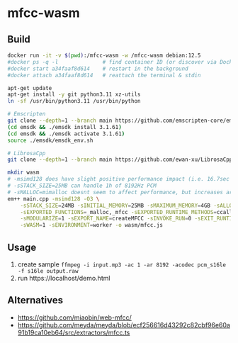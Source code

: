 # mfcc-wasm

## Build

```sh
docker run -it -v $(pwd):/mfcc-wasm -w /mfcc-wasm debian:12.5
#docker ps -q -l              # find container ID (or discover via Docker desktop)
#docker start a34faaf8d614    # restart in the background
#docker attach a34faaf8d614   # reattach the terminal & stdin

apt-get update
apt-get install -y git python3.11 xz-utils
ln -sf /usr/bin/python3.11 /usr/bin/python

# Emscripten
git clone --depth=1 --branch main https://github.com/emscripten-core/emsdk/
(cd emsdk && ./emsdk install 3.1.61)
(cd emsdk && ./emsdk activate 3.1.61)
source ./emsdk/emsdk_env.sh

# LibrosaCpp
git clone --depth=1 --branch main https://github.com/ewan-xu/LibrosaCpp

mkdir wasm
# -msimd128 does have slight positive performance impact (i.e. 16.7sec vs 16.5sec on a test case)
# -sSTACK_SIZE=25MB can handle 1h of 8192Hz PCM
# -sMALLOC=mimalloc doesnt seem to affect performance, but increases artifact size
em++ main.cpp -msimd128 -O3 \
	-sSTACK_SIZE=24MB -sINITIAL_MEMORY=25MB -sMAXIMUM_MEMORY=4GB -sALLOW_MEMORY_GROWTH=1 -sIMPORTED_MEMORY=1 \
	-sEXPORTED_FUNCTIONS=_malloc,_mfcc -sEXPORTED_RUNTIME_METHODS=ccall \
	-sMODULARIZE=1 -sEXPORT_NAME=createMFCC -sINVOKE_RUN=0 -sEXIT_RUNTIME=1 \
	-sWASM=1 -sENVIRONMENT=worker -o wasm/mfcc.js
```

## Usage

1. create sample `ffmpeg -i input.mp3 -ac 1 -ar 8192 -acodec pcm_s16le -f s16le output.raw`
2. run https://localhost/demo.html

## Alternatives

- https://github.com/miaobin/web-mfcc/
- https://github.com/meyda/meyda/blob/ecf256616d43292c82cbf96e60a91b19ca10eb64/src/extractors/mfcc.ts